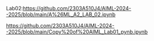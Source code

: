 
Lab02:https://github.com/2303A510J4/AIML-2024--2025/blob/main/A%26ML_A2_LAB_02.ipynb

https://github.com/2303A510J4/AIML-2024--2025/blob/main/Copy%20of%20AIML_Lab01_pynb.ipynb

